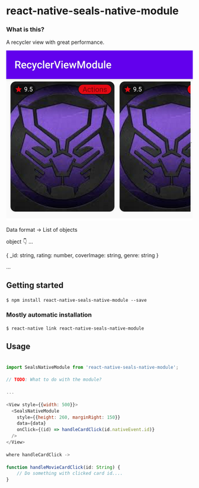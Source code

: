 # react-native-seals-native-module
### What is this?

A recycler view with great performance.


![Alt text](https://github.com/JustMoze/customModule/blob/master/recycler.png?raw=true)

Data format -> List of objects

object 👇
...

{
  _id: string,
  rating: number,
  coverImage: string,
  genre: string
}

...

## Getting started

`$ npm install react-native-seals-native-module --save`

### Mostly automatic installation

`$ react-native link react-native-seals-native-module`

## Usage
```javascript

import SealsNativeModule from 'react-native-seals-native-module';

// TODO: What to do with the module?

...

<View style={{width: 500}}>
  <SealsNativeModule
    style={{height: 260, marginRight: 150}}
    data={data}
    onClick={(id) => handleCardClick(id.nativeEvent.id)}
  />
</View>

where handleCardClick ->

function handleMovieCardClick(id: String) {
    // Do something with clicked card id....
}

```
